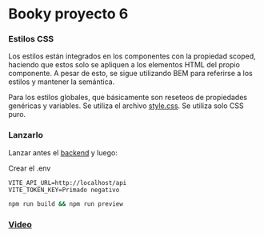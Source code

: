 # Booky proyecto 6

### Estilos CSS

Los estilos están integrados en los componentes con la propiedad scoped, haciendo que estos solo se apliquen a los elementos HTML del propio componente. A pesar de esto, se sigue utilizando BEM para referirse a los estilos y mantener la semántica.

Para los estilos globales, que básicamente son reseteos de propiedades genéricas y variables. Se utiliza el archivo [style.css](https://github.com/F0rno/DWEC-Proyecto-6/blob/master/src/style.css). Se utiliza solo CSS puro.

### Lanzarlo

Lanzar antes el [backend](https://github.com/F0rno/DWES-Proyecto-6) y luego:

Crear el .env

```env
VITE_API_URL=http://localhost/api
VITE_TOKEN_KEY=Primado negativo
```

```bash
npm run build && npm run preview
```

### [Video](https://drive.google.com/file/d/1moYxvGH5LyO93XUzu_1FvbIgWmxfLjDV/view?usp=drive_link)
